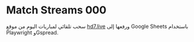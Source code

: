 # Match Streams 000

سحب تلقائي لمباريات اليوم من موقع [hd7.live](https://hd7.live) ورفعها إلى Google Sheets باستخدام Playwright وGspread.
